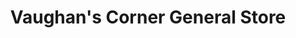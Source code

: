 ---
title: "Vaughan's Corner General Store"
url: /murfreesboro/vaughans-corner-general-store/
shop: convenience
---